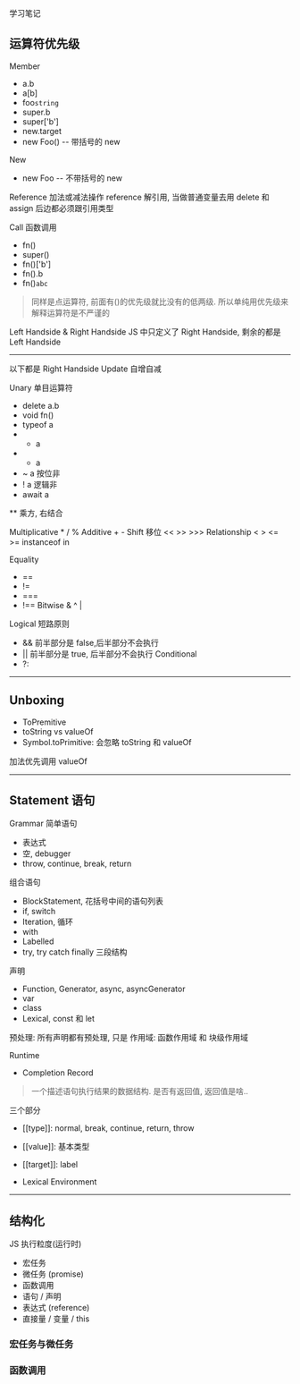 学习笔记

## 运算符优先级

Member
- a.b
- a[b]
- foo`string`
- super.b
- super['b']
- new.target
- new Foo() -- 带括号的 new

New
- new Foo -- 不带括号的 new

Reference
加法或减法操作 reference 解引用, 当做普通变量去用
delete 和 assign 后边都必须跟引用类型

Call 函数调用
- fn()
- super()
- fn()['b']
- fn().b
- fn()`abc`

> 同样是点运算符, 前面有()的优先级就比没有的低两级. 所以单纯用优先级来解释运算符是不严谨的

Left Handside  & Right Handside
JS 中只定义了 Right Handside, 剩余的都是 Left Handside

---

以下都是 Right Handside
Update 自增自减

Unary 单目运算符
- delete a.b
- void fn()
- typeof a
- + a
- - a
- ~ a 按位非
- ! a 逻辑非 
- await a
                                                                                                                         
** 乘方, 右结合

Multiplicative * / %
Additive + -
Shift 移位 << >> >>>
Relationship < > <= >= instanceof in

Equality
- ==
- !=
- ===
- !==
Bitwise & ^ |

Logical 短路原则
- && 前半部分是 false,后半部分不会执行
- || 前半部分是 true, 后半部分不会执行
Conditional
- ?: 

---

## Unboxing
- ToPremitive
- toString vs valueOf
- Symbol.toPrimitive: 会忽略 toString 和 valueOf

加法优先调用 valueOf

---

## Statement 语句
Grammar
简单语句
- 表达式
- 空, debugger
- throw, continue, break, return

组合语句
- BlockStatement, 花括号中间的语句列表
- if, switch
- Iteration, 循环
- with
- Labelled
- try, try catch finally 三段结构

声明
- Function, Generator, async, asyncGenerator
- var
- class
- Lexical, const 和 let

预处理: 所有声明都有预处理, 只是
作用域: 函数作用域 和 块级作用域

Runtime
- Completion Record
> 一个描述语句执行结果的数据结构. 是否有返回值, 返回值是啥..

三个部分
- [[type]]: normal, break, continue, return, throw
- [[value]]: 基本类型
- [[target]]: label


- Lexical Environment

---

## 结构化
JS 执行粒度(运行时)
- 宏任务
- 微任务 (promise)
- 函数调用
- 语句 / 声明
- 表达式 (reference)
- 直接量 / 变量 / this


### 宏任务与微任务

### 函数调用

